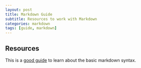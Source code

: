 ```yaml
---
layout: post
title: Markdown Guide
subtitle: Resources to work with Markdown
categories: markdown
tags: [guide, markdown]
---
```


## Resources

This is a [good guide](https://www.markdownguide.org/basic-syntax/) to learn about the basic markdown syntax.
